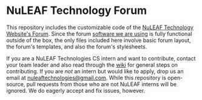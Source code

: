 # NuLEAF Technology Forum
This repository includes the customizable code of the [NuLEAF Technology Website's Forum](http://nuleaftech.com/forum/). Since the forum [software we are using](https://www.phpbb.com/) is fully functional outside of the box, the only files included here involve basic forum layout, the forum's templates, and also the forum's stylesheets.

If you are a NuLEAF Technologies CS intern and want to contribute, contact your team leader and also read through the [wiki](https://github.com/NuLeaf/nuleaf-website/wiki) for general steps on contributing. If you are *not* an intern but would like to apply, drop us an email at <nuleaftechnologies@gmail.com>. While this repository is open-source, pull requests from those who are not NuLEAF interns will be ignored. We do eagerly accept and fix issues, however.